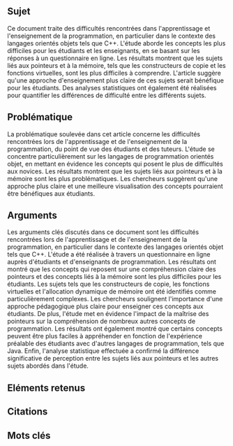 ## Sujet
Ce document traite des difficultés rencontrées dans l'apprentissage et l'enseignement de la programmation, en particulier dans le contexte des langages orientés objets tels que C++. L'étude aborde les concepts les plus difficiles pour les étudiants et les enseignants, en se basant sur les réponses à un questionnaire en ligne. Les résultats montrent que les sujets liés aux pointeurs et à la mémoire, tels que les constructeurs de copie et les fonctions virtuelles, sont les plus difficiles à comprendre. L'article suggère qu'une approche d'enseignement plus claire de ces sujets serait bénéfique pour les étudiants. Des analyses statistiques ont également été réalisées pour quantifier les différences de difficulté entre les différents sujets.
## Problématique
La problématique soulevée dans cet article concerne les difficultés rencontrées lors de l'apprentissage et de l'enseignement de la programmation, du point de vue des étudiants et des tuteurs. L'étude se concentre particulièrement sur les langages de programmation orientés objet, en mettant en évidence les concepts qui posent le plus de difficultés aux novices. Les résultats montrent que les sujets liés aux pointeurs et à la mémoire sont les plus problématiques. Les chercheurs suggèrent qu'une approche plus claire et une meilleure visualisation des concepts pourraient être bénéfiques aux étudiants.
## Arguments
  
Les arguments clés discutés dans ce document sont les difficultés rencontrées lors de l'apprentissage et de l'enseignement de la programmation, en particulier dans le contexte des langages orientés objet tels que C++. L'étude a été réalisée à travers un questionnaire en ligne auprès d'étudiants et d'enseignants de programmation. Les résultats ont montré que les concepts qui reposent sur une compréhension claire des pointeurs et des concepts liés à la mémoire sont les plus difficiles pour les étudiants. Les sujets tels que les constructeurs de copie, les fonctions virtuelles et l'allocation dynamique de mémoire ont été identifiés comme particulièrement complexes. Les chercheurs soulignent l'importance d'une approche pédagogique plus claire pour enseigner ces concepts aux étudiants. De plus, l'étude met en évidence l'impact de la maîtrise des pointeurs sur la compréhension de nombreux autres concepts de programmation. Les résultats ont également montré que certains concepts peuvent être plus faciles à appréhender en fonction de l'expérience préalable des étudiants avec d'autres langages de programmation, tels que Java. Enfin, l'analyse statistique effectuée a confirmé la différence significative de perception entre les sujets liés aux pointeurs et les autres sujets abordés dans l'étude.

## Eléments retenus 

## Citations

## Mots clés